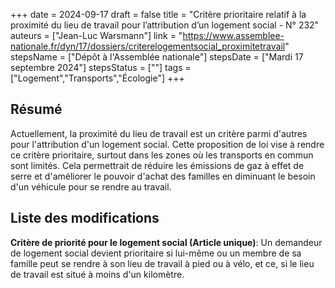 +++
date = 2024-09-17
draft = false
title = "Critère prioritaire relatif à la proximité du lieu de travail pour l’attribution d’un logement social - N° 232"
auteurs = ["Jean-Luc Warsmann"]
link = "https://www.assemblee-nationale.fr/dyn/17/dossiers/criterelogementsocial_proximitetravail"
stepsName = ["Dépôt à l'Assemblée nationale"]
stepsDate = ["Mardi 17 septembre 2024"]
stepsStatus = [""]
tags = ["Logement","Transports","Écologie"]
+++

## Résumé

Actuellement, la proximité du lieu de travail est un critère parmi d'autres pour l'attribution d'un logement social. Cette proposition de loi vise à rendre ce critère prioritaire, surtout dans les zones où les transports en commun sont limités. Cela permettrait de réduire les émissions de gaz à effet de serre et d'améliorer le pouvoir d'achat des familles en diminuant le besoin d'un véhicule pour se rendre au travail.

## Liste des modifications

**Critère de priorité pour le logement social (Article unique)**: Un demandeur de logement social devient prioritaire si lui-même ou un membre de sa famille peut se rendre à son lieu de travail à pied ou à vélo, et ce, si le lieu de travail est situé à moins d'un kilomètre.
